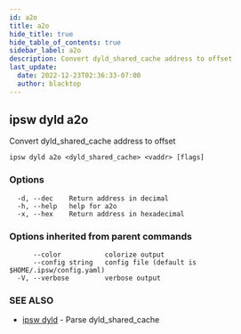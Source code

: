 ```yaml
---
id: a2o
title: a2o
hide_title: true
hide_table_of_contents: true
sidebar_label: a2o
description: Convert dyld_shared_cache address to offset
last_update:
  date: 2022-12-23T02:36:33-07:00
  author: blacktop
---
```

## ipsw dyld a2o

Convert dyld_shared_cache address to offset

```
ipsw dyld a2o <dyld_shared_cache> <vaddr> [flags]
```

### Options

```
  -d, --dec    Return address in decimal
  -h, --help   help for a2o
  -x, --hex    Return address in hexadecimal
```

### Options inherited from parent commands

```
      --color           colorize output
      --config string   config file (default is $HOME/.ipsw/config.yaml)
  -V, --verbose         verbose output
```

### SEE ALSO

* [ipsw dyld](/docs/cli/ipsw/dyld)	 - Parse dyld_shared_cache

